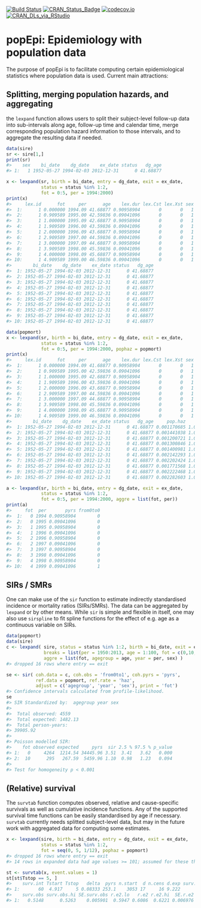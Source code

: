 [![Build Status](https://travis-ci.org/WetRobot/popEpi.png?branch=master)](https://travis-ci.org/WetRobot/popEpi) [![CRAN\_Status\_Badge](http://www.r-pkg.org/badges/version/popEpi)](http://cran.r-project.org/package=popEpi) [![codecov.io](http://codecov.io/github/WetRobot/popEpi/coverage.svg?branch=master)](http://codecov.io/github/WetRobot/popEpi?branch=master) [![CRAN\_DLs\_via\_RStudio](http://cranlogs.r-pkg.org/badges/popEpi)](http://cran.rstudio.com/web/packages/popEpi/index.html)

popEpi: Epidemiology with population data
=========================================

The purpose of popEpi is to facilitate computing certain epidemiological statistics where population data is used. Current main attractions:

Splitting, merging population hazards, and aggregating
------------------------------------------------------

the `lexpand` function allows users to split their subject-level follow-up data into sub-intervals along age, follow-up time and calendar time, merge corresponding population hazard information to those intervals, and to aggregate the resulting data if needed.

``` r
data(sire)
sr <- sire[1,]
print(sr)
#>    sex    bi_date    dg_date    ex_date status   dg_age
#> 1:   1 1952-05-27 1994-02-03 2012-12-31      0 41.68877
```

``` r
x <- lexpand(sr, birth = bi_date, entry = dg_date, exit = ex_date,
             status = status %in% 1:2, 
             fot = 0:5, per = 1994:2000)
print(x)
#>     lex.id      fot     per      age    lex.dur lex.Cst lex.Xst sex
#>  1:      1 0.000000 1994.09 41.68877 0.90958904       0       0   1
#>  2:      1 0.909589 1995.00 42.59836 0.09041096       0       0   1
#>  3:      1 1.000000 1995.09 42.68877 0.90958904       0       0   1
#>  4:      1 1.909589 1996.00 43.59836 0.09041096       0       0   1
#>  5:      1 2.000000 1996.09 43.68877 0.90958904       0       0   1
#>  6:      1 2.909589 1997.00 44.59836 0.09041096       0       0   1
#>  7:      1 3.000000 1997.09 44.68877 0.90958904       0       0   1
#>  8:      1 3.909589 1998.00 45.59836 0.09041096       0       0   1
#>  9:      1 4.000000 1998.09 45.68877 0.90958904       0       0   1
#> 10:      1 4.909589 1999.00 46.59836 0.09041096       0       0   1
#>        bi_date    dg_date    ex_date status   dg_age
#>  1: 1952-05-27 1994-02-03 2012-12-31      0 41.68877
#>  2: 1952-05-27 1994-02-03 2012-12-31      0 41.68877
#>  3: 1952-05-27 1994-02-03 2012-12-31      0 41.68877
#>  4: 1952-05-27 1994-02-03 2012-12-31      0 41.68877
#>  5: 1952-05-27 1994-02-03 2012-12-31      0 41.68877
#>  6: 1952-05-27 1994-02-03 2012-12-31      0 41.68877
#>  7: 1952-05-27 1994-02-03 2012-12-31      0 41.68877
#>  8: 1952-05-27 1994-02-03 2012-12-31      0 41.68877
#>  9: 1952-05-27 1994-02-03 2012-12-31      0 41.68877
#> 10: 1952-05-27 1994-02-03 2012-12-31      0 41.68877
```

``` r
data(popmort)
x <- lexpand(sr, birth = bi_date, entry = dg_date, exit = ex_date,
             status = status %in% 1:2, 
             fot = 0:5, per = 1994:2000, pophaz = popmort)
print(x)
#>     lex.id      fot     per      age    lex.dur lex.Cst lex.Xst sex
#>  1:      1 0.000000 1994.09 41.68877 0.90958904       0       0   1
#>  2:      1 0.909589 1995.00 42.59836 0.09041096       0       0   1
#>  3:      1 1.000000 1995.09 42.68877 0.90958904       0       0   1
#>  4:      1 1.909589 1996.00 43.59836 0.09041096       0       0   1
#>  5:      1 2.000000 1996.09 43.68877 0.90958904       0       0   1
#>  6:      1 2.909589 1997.00 44.59836 0.09041096       0       0   1
#>  7:      1 3.000000 1997.09 44.68877 0.90958904       0       0   1
#>  8:      1 3.909589 1998.00 45.59836 0.09041096       0       0   1
#>  9:      1 4.000000 1998.09 45.68877 0.90958904       0       0   1
#> 10:      1 4.909589 1999.00 46.59836 0.09041096       0       0   1
#>        bi_date    dg_date    ex_date status   dg_age     pop.haz       pp
#>  1: 1952-05-27 1994-02-03 2012-12-31      0 41.68877 0.001170685 1.000651
#>  2: 1952-05-27 1994-02-03 2012-12-31      0 41.68877 0.001441038 1.000651
#>  3: 1952-05-27 1994-02-03 2012-12-31      0 41.68877 0.001200721 1.001856
#>  4: 1952-05-27 1994-02-03 2012-12-31      0 41.68877 0.001300846 1.001856
#>  5: 1952-05-27 1994-02-03 2012-12-31      0 41.68877 0.001400981 1.003207
#>  6: 1952-05-27 1994-02-03 2012-12-31      0 41.68877 0.002142293 1.003207
#>  7: 1952-05-27 1994-02-03 2012-12-31      0 41.68877 0.002202424 1.005067
#>  8: 1952-05-27 1994-02-03 2012-12-31      0 41.68877 0.001771568 1.005067
#>  9: 1952-05-27 1994-02-03 2012-12-31      0 41.68877 0.002222468 1.007277
#> 10: 1952-05-27 1994-02-03 2012-12-31      0 41.68877 0.002282603 1.007277
```

``` r
a <- lexpand(sr, birth = bi_date, entry = dg_date, exit = ex_date,
             status = status %in% 1:2,
             fot = 0:5, per = 1994:2000, aggre = list(fot, per))
print(a)
#>     fot  per       pyrs from0to0
#>  1:   0 1994 0.90958904        0
#>  2:   0 1995 0.09041096        0
#>  3:   1 1995 0.90958904        0
#>  4:   1 1996 0.09041096        0
#>  5:   2 1996 0.90958904        0
#>  6:   2 1997 0.09041096        0
#>  7:   3 1997 0.90958904        0
#>  8:   3 1998 0.09041096        0
#>  9:   4 1998 0.90958904        0
#> 10:   4 1999 0.09041096        1
```

SIRs / SMRs
-----------

One can make use of the `sir` function to estimate indirectly standardised incidence or mortality ratios (SIRs/SMRs). The data can be aggregated by `lexpand` or by other means. While `sir` is simple and flexible in itself, one may also use `sirspline` to fit spline functions for the effect of e.g. age as a continuous variable on SIRs.

``` r
data(popmort)
data(sire)
c <- lexpand( sire, status = status %in% 1:2, birth = bi_date, exit = ex_date, entry = dg_date,
              breaks = list(per = 1950:2013, age = 1:100, fot = c(0,10,20,Inf)), 
              aggre = list(fot, agegroup = age, year = per, sex) )
#> dropped 16 rows where entry == exit

se <- sir( coh.data = c, coh.obs = 'from0to1', coh.pyrs = 'pyrs', 
           ref.data = popmort, ref.rate = 'haz', 
           adjust = c('agegroup', 'year', 'sex'), print = 'fot')
#> Confidence intervals calculated from profile-likelihood.
se
#> SIR Standardized by:  agegroup year sex
#> 
#>  Total observed: 4559 
#>  Total expected: 1482.13 
#>  Total person-years: 
#> 39905.92 
#> 
#> Poisson modelled SIR: 
#>    fot observed expected     pyrs  sir 2.5 % 97.5 % p_value
#> 1:   0     4264  1214.54 34445.96 3.51  3.41   3.62   0.000
#> 2:  10      295   267.59  5459.96 1.10  0.98   1.23   0.094
#> 
#> Test for homogeneity p < 0.001
```

(Relative) survival
-------------------

The `survtab` function computes observed, relative and cause-specific survivals as well as cumulative incidence functions. Any of the supported survival time functions can be easily standardised by age if necessary. `survtab` currently needs splitted subject-level data, but may in the future work with aggregated data for computing some estimates.

``` r
x <- lexpand(sire, birth = bi_date, entry = dg_date, exit = ex_date,
             status = status %in% 1:2,
             fot = seq(0, 5, 1/12), pophaz = popmort)
#> dropped 16 rows where entry == exit
#> 14 rows in expanded data had age values >= 101; assumed for these the same expected hazard as for people of age 100

st <- survtab(x, event.values = 1)
st[st$Tstop == 5, ]
#>    surv.int Tstart Tstop   delta  pyrs n.start  d n.cens d.exp surv.obs.lo
#> 1:       60  4.917     5 0.08333 253.1    3053 17     16 9.222      0.5032
#>    surv.obs surv.obs.hi SE.surv.obs r.e2.lo   r.e2 r.e2.hi  SE.r.e2
#> 1:   0.5148      0.5263    0.005901  0.5947 0.6086  0.6221 0.006976
```
